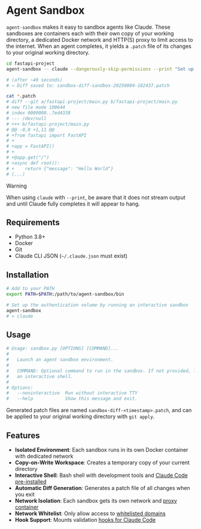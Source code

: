 # Agent Sandbox

`agent-sandbox` makes it easy to sandbox agents like Claude. These sandboxes are containers each with their own copy of your working directory, a dedicated Docker network and HTTP(S) proxy to limit access to the internet. When an agent completes, it yields a `.patch` file of its changes to your original working directory.

```bash
cd fastapi-project
agent-sandbox -- claude --dangerously-skip-permissions --print "Set up a FastAPI project."

# (after ~49 seconds)
# → Diff saved to: sandbox-diff-sandbox-20250804-182437.patch

cat *.patch
# diff --git a/fastapi-project/main.py b/fastapi-project/main.py
# new file mode 100644
# index 0000000..7ed4338
# --- /dev/null
# +++ b/fastapi-project/main.py
# @@ -0,0 +1,11 @@
# +from fastapi import FastAPI
# +
# +app = FastAPI()
# +
# +@app.get("/")
# +async def root():
# +    return {"message": "Hello World"}
# (...)
```

> [!WARNING]  
> When using `claude` with `--print`, be aware that it does not stream output and until Claude fully completes it will appear to hang.

## Requirements

- Python 3.8+
- Docker
- Git
- Claude CLI JSON (`~/.claude.json` must exist)

## Installation

```bash
# Add to your PATH
export PATH=$PATH:/path/to/agent-sandbox/bin

# Set up the authentication volume by running an interactive sandbox
agent-sandbox
# > claude
```

## Usage

```bash
# Usage: sandbox.py [OPTIONS] [COMMAND]...
#
#   Launch an agent sandbox environment.
#
#   COMMAND: Optional command to run in the sandbox. If not provided, launches
#   an interactive shell.
#
# Options:
#   --noninteractive  Run without interactive TTY
#   --help            Show this message and exit.
```

Generated patch files are named `sandbox-diff-<timestamp>.patch`, and can be applied to your original working directory with `git apply`.

## Features

- **Isolated Environment**: Each sandbox runs in its own Docker container with dedicated network
- **Copy-on-Write Workspace**: Creates a temporary copy of your current directory  
- **Interactive Shell**: Bash shell with development tools and [Claude Code pre-installed](Dockerfile.agent)
- **Automatic Diff Generation**: Generates a patch file of all changes when you exit
- **Network Isolation**: Each sandbox gets its own network and [proxy container](Dockerfile.proxy)
- **Network Whitelist**: Only allow access to [whitelisted domains](tinyproxy-whitelist)
- **Hook Support**: Mounts validation [hooks for Claude Code](hooks/)
